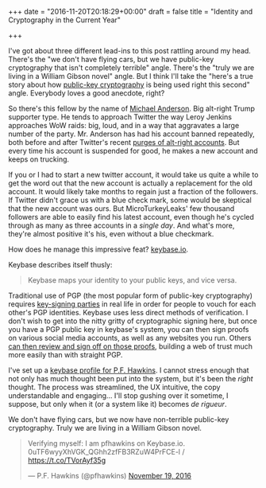 +++
date = "2016-11-20T20:18:29+00:00"
draft = false
title = "Identity and Cryptography in the Current Year"

+++

I've got about three different lead-ins to this post rattling around my head.
There's the "we don't have flying cars, but we have public-key cryptography
that isn't completely terrible" angle. There's the "truly we are living
in a William Gibson novel" angle. But I think I'll take the "here's a true story
about how [public-key cryptography](https://en.wikipedia.org/wiki/Public-key_cryptography)
is being used right this second" angle.
Everybody loves a good anecdote, right?

So there's this fellow by the name of [Michael Anderson](https://keybase.io/microchip).
Big alt-right Trump
supporter type. He tends to approach Twitter the way Leroy Jenkins approaches
WoW raids: big, loud, and in a way that aggravates a large number of the party.
Mr. Anderson has had his account banned repeatedly, both before and after Twitter's
recent [purges of alt-right accounts](http://www.foxnews.com/tech/2016/11/17/twitter-suspends-several-accounts-in-alt-right-purge.html).
But every time his account is suspended for good, he makes a new account and keeps
on trucking.

If you or I had to start a new twitter account, it would take us quite a while
to get the word out that the new account is actually a replacement for the old
account. It would likely take
months to regain just a fraction of the followers. If Twitter didn't grace us
with a blue check mark, some would be skeptical that the new account was ours.
But MicroTurkeyLeaks' few thousand followers
are able to easily find his latest account, even though he's cycled
through as many as three accounts in a _single day_. And what's more, they're
almost positive it's his, even without a blue checkmark.

How does he manage this impressive feat? [keybase.io](https://keybase.io).

Keybase describes itself thusly:

> Keybase maps your identity to your public keys, and vice versa.

Traditional use of PGP (the most popular form of public-key cryptography)
requires [key-signing parties](https://en.wikipedia.org/wiki/Key_signing_party)
in real life in order for people to vouch for each other's PGP identities.
Keybase uses less direct methods of verification. I don't wish to get into the
nitty gritty of cryptographic signing here, but once you have a PGP public key
in keybase's system, you can then sign proofs on various social media accounts,
as well as any websites you run. Others [can then review and sign off on those
proofs](https://keybase.io/docs/server_security/following), building a web of
trust much more easily than with straight PGP.

I've set up a [keybase profile for P.F. Hawkins](https://keybase.io/pfhawkins).
I cannot stress enough that not only has much thought been put into the system,
but it's been the _right_ thought. The process was streamlined, the UX intuitive,
the copy understandable and engaging… I'll stop gushing over it sometime, I
suppose, but only when it (or a system like it) becomes _de rigueur_.

We don't have flying cars, but we now have non-terrible public-key cryptography.
Truly we are living in a William Gibson novel.

<blockquote class="twitter-tweet" data-lang="en"><p lang="de" dir="ltr">Verifying myself: I am pfhawkins on Keybase.io. 0uTF6wyyXhVGK_QGhh2zfFB3RZuW4PrFCE-l / <a href="https://t.co/TVorAyf35g">https://t.co/TVorAyf35g</a></p>&mdash; P.F. Hawkins (@pfhawkins) <a href="https://twitter.com/pfhawkins/status/800045976551563264">November 19, 2016</a></blockquote>
<script async src="//platform.twitter.com/widgets.js" charset="utf-8"></script>
